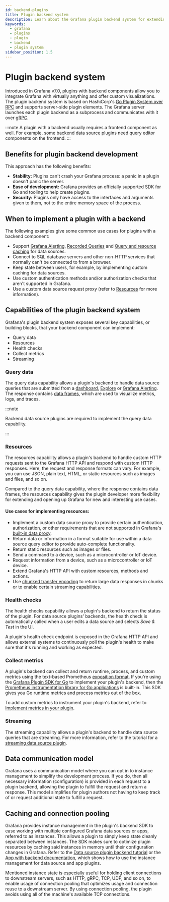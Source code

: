 ```yaml
---
id: backend-plugins
title: Plugin backend system
description: Learn about the Grafana plugin backend system for extending the features of Grafana.
keywords:
  - grafana
  - plugins
  - plugin
  - backend
  - plugin system
sidebar_position: 1.5
---
```


# Plugin backend system

Introduced in Grafana v7.0, plugins with backend components allow you to integrate Grafana with virtually anything and offer custom visualizations. The plugin backend system is based on HashiCorp's [Go Plugin System over RPC](https://github.com/hashicorp/go-plugin) and supports server-side plugin elements. The Grafana server launches each plugin backend as a subprocess and communicates with it over [gRPC](https://grpc.io/).

:::note
A plugin with a backend usually requires a frontend component as well. For example, some backend data source plugins need query editor components on the frontend.
:::

## Benefits for plugin backend development

This approach has the following benefits:

- **Stability:** Plugins can't crash your Grafana process: a panic in a plugin doesn't panic the server.
- **Ease of development:** Grafana provides an officially supported SDK for Go and tooling to help create plugins.
- **Security:** Plugins only have access to the interfaces and arguments given to them, not to the entire memory space of the process.

## When to implement a plugin with a backend

The following examples give some common use cases for plugins with a backend component:

- Support [Grafana Alerting](https://grafana.com/docs/grafana/latest/alerting/), [Recorded Queries](https://grafana.com/docs/grafana/latest/administration/recorded-queries/) and [Query and resource caching](https://grafana.com/docs/grafana/latest/administration/data-source-management/#query-and-resource-caching) for data sources.
- Connect to SQL database servers and other non-HTTP services that normally can't be connected to from a browser.
- Keep state between users, for example, by implementing custom caching for data sources.
- Use custom authentication methods and/or authorization checks that aren't supported in Grafana.
- Use a custom data source request proxy (refer to [Resources](#resources) for more information).

## Capabilities of the plugin backend system

Grafana's plugin backend system exposes several key capabilities, or building blocks, that your backend component can implement:

- Query data
- Resources
- Health checks
- Collect metrics
- Streaming

### Query data

The query data capability allows a plugin's backend to handle data source queries that are submitted from a [dashboard](https://grafana.com/docs/grafana/latest/dashboards), [Explore](https://grafana.com/docs/grafana/latest/explore) or [Grafana Alerting](https://grafana.com/docs/grafana/latest/alerting). The response contains [data frames](../data-frames), which are used to visualize metrics, logs, and traces.

:::note

Backend data source plugins are required to implement the query data capability.

:::

### Resources

The resources capability allows a plugin's backend to handle custom HTTP requests sent to the Grafana HTTP API and respond with custom HTTP responses. Here, the request and response formats can vary. For example, you can use JSON, plain text, HTML, or static resources such as images and files, and so on.

Compared to the query data capability, where the response contains data frames, the resources capability gives the plugin developer more flexibility for extending and opening up Grafana for new and interesting use cases.

#### Use cases for implementing resources:

- Implement a custom data source proxy to provide certain authentication, authorization, or other requirements that are not supported in Grafana's [built-in data proxy](https://grafana.com/docs/grafana/latest/developers/http_api/#data-source-proxy-calls).
- Return data or information in a format suitable for use within a data source query editor to provide auto-complete functionality.
- Return static resources such as images or files.
- Send a command to a device, such as a microcontroller or IoT device.
- Request information from a device, such as a microcontroller or IoT device.
- Extend Grafana's HTTP API with custom resources, methods and actions.
- Use [chunked transfer encoding](https://en.wikipedia.org/wiki/Chunked_transfer_encoding) to return large data responses in chunks or to enable certain streaming capabilities.

### Health checks

The health checks capability allows a plugin's backend to return the status of the plugin. For data source plugins' backends, the health check is automatically called when a user edits a data source and selects _Save & Test_ in the UI.

A plugin's health check endpoint is exposed in the Grafana HTTP API and allows external systems to continuously poll the plugin's health to make sure that it's running and working as expected.

### Collect metrics

A plugin's backend can collect and return runtime, process, and custom metrics using the text-based Prometheus [exposition format](https://prometheus.io/docs/instrumenting/exposition_formats/). If you're using the [Grafana Plugin SDK for Go](./grafana-plugin-sdk-for-go) to implement your plugin's backend, then the [Prometheus instrumentation library for Go applications](https://github.com/prometheus/client_golang) is built-in. This SDK gives you Go runtime metrics and process metrics out of the box. 

To add custom metrics to instrument your plugin's backend, refer to [Implement metrics in your plugin](../../how-to-guides/data-source-plugins/add-logs-metrics-traces-for-backend-plugins.md#implement-metrics-in-your-plugin).

### Streaming

The streaming capability allows a plugin's backend to handle data source queries that are streaming. For more information, refer to the tutorial for a [streaming data source plugin](../../tutorials/build-a-streaming-data-source-plugin.md).

## Data communication model

Grafana uses a communication model where you can opt in to instance management to simplify the development process. If you do, then all necessary information (configuration) is provided in each request to a plugin backend, allowing the plugin to fulfill the request and return a response. This model simplifies for plugin authors not having to keep track of or request additional state to fulfill a request.

## Caching and connection pooling

Grafana provides instance management in the plugin's backend SDK to ease working with multiple configured Grafana data sources or apps, referred to as instances. This allows a plugin to simply keep state cleanly separated between instances. The SDK makes sure to optimize plugin resources by caching said instances in memory until their configuration changes in Grafana. Refer to the [Data source plugin backend tutorial](/tutorials/build-a-data-source-backend-plugin) or the [App with backend documentation](/how-to-guides/app-plugins/add-backend-component), which shows how to use the instance management for data source and app plugins.

Mentioned instance state is especially useful for holding client connections to downstream servers, such as HTTP, gRPC, TCP, UDP, and so on, to enable usage of connection pooling that optimizes usage and connection reuse to a downstream server. By using connection pooling, the plugin avoids using all of the machine's available TCP connections.
